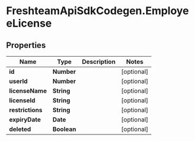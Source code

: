 # FreshteamApiSdkCodegen.EmployeeLicense

## Properties

| Name             | Type        | Description | Notes      |
| ---------------- | ----------- | ----------- | ---------- |
| **id**           | **Number**  |             | [optional] |
| **userId**       | **Number**  |             | [optional] |
| **licenseName**  | **String**  |             | [optional] |
| **licenseId**    | **String**  |             | [optional] |
| **restrictions** | **String**  |             | [optional] |
| **expiryDate**   | **Date**    |             | [optional] |
| **deleted**      | **Boolean** |             | [optional] |
